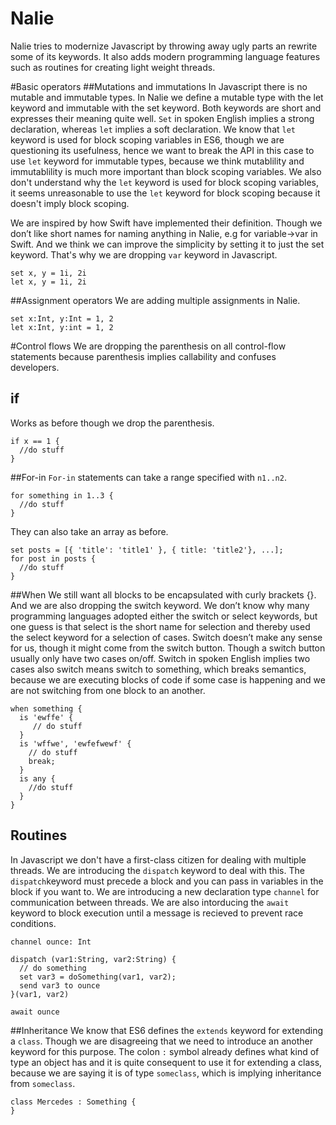 Nalie
=====

Nalie tries to modernize Javascript by throwing away ugly parts an rewrite some of its keywords. It also adds modern programming language features such as routines for creating light weight threads.

#Basic operators
##Mutations and immutations
In Javascript there is no mutable and immutable types. In Nalie we define a mutable type with the let keyword and immutable with the set keyword. Both keywords are short and expresses their meaning quite well. `Set` in spoken English implies a strong declaration, whereas `let` implies a soft declaration. We know that `let` keyword is used for block scoping variables in ES6, though we are questioning its usefulness, hence we want to break the API in this case to use `let` keyword for immutable types, because we think mutablility and immutablility is much more important than block scoping variables. We also don't understand why the `let` keyword is used for block scoping variables, it seems unreasonable to use the `let` keyword for block scoping because it doesn't imply block scoping.

We are inspired by how Swift have implemented their definition. Though we don’t like short names for naming anything in Nalie, e.g for variable->var in Swift. And we think we can improve the simplicity by setting it to just the set keyword. That's why we are dropping `var` keyword in Javascript. 

```
set x, y = 1i, 2i
let x, y = 1i, 2i
```

##Assignment operators
We are adding multiple assignments in Nalie.
```
set x:Int, y:Int = 1, 2
let x:Int, y:int = 1, 2
```

#Control flows
We are dropping the parenthesis on all control-flow statements because parenthesis implies callability and confuses developers.

## if
Works as before though we drop the parenthesis.
```
if x == 1 {
  //do stuff
}
```
##For-in
`For-in` statements can take a range specified with `n1..n2`.
```
for something in 1..3 {
  //do stuff
}
```
They can also take an array as before.

```
set posts = [{ 'title': 'title1' }, { title: 'title2'}, ...];
for post in posts {
  //do stuff
}
```


##When
We still want all blocks to be encapsulated with curly brackets {}. And we are also dropping the switch keyword. We don’t know why many programming languages adopted either the switch or select keywords, but one guess is that select is the short name for selection and thereby used the select keyword for a selection of cases. Switch doesn’t make any sense for us, though it might come from the switch button. Though a switch button usually only have two cases on/off. Switch in spoken English implies two cases also switch means switch to something, which breaks semantics, because we are executing blocks of code if some case is happening and we are not switching from one block to an another.

```
when something {
  is 'ewffe' {
     // do stuff
  }
  is 'wffwe', 'ewfefwewf' {
    // do stuff
    break;
  }
  is any {
    //do stuff
  }
}
```

## Routines
In Javascript we don't have a first-class citizen for dealing with multiple threads. We are introducing the `dispatch` keyword to deal with this. The `dispatch`keyword must precede a block and you can pass in variables in the block if you want to. We are introducing a new declaration type `channel` for communication between threads. We are also intorducing the `await` keyword to block execution until a message is recieved to prevent race conditions.
```
channel ounce: Int

dispatch (var1:String, var2:String) {
  // do something
  set var3 = doSomething(var1, var2);
  send var3 to ounce 
}(var1, var2)

await ounce
```

##Inheritance
We know that ES6 defines the `extends` keyword for extending a `class`. Though we are disagreeing that we need to introduce an another keyword for this purpose. The colon `:` symbol already defines what kind of type an object has and it is quite consequent to use it for extending a class, because we are saying it is of type `someclass`, which is implying inheritance from `someclass`.

```
class Mercedes : Something {
}
```
